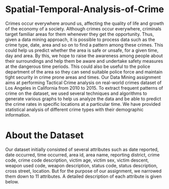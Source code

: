 # Spatial-Temporal-Analysis-of-Crime
Crimes occur everywhere around us, affecting the quality of life and growth of the economy of a society. Although crimes occur everywhere, criminals target familiar areas for them whenever they get the opportunity. Thus, given a data mining approach, it is possible to process data such as the crime type, date, area and so on to find a pattern among these crimes. This could help us predict whether the area is safe or unsafe, for a given time, day and area. 
By this, we hope to raise the awareness among people about their surroundings and help them be aware and undertake safety measures at the dangerous time periods. This could also be useful to the police department of the area so they can send suitable police force and maintain tight security in crime prone areas and times. 
Our Data Mining assignment aims at performing Tactical Crime analysis on real-world crimes dataset of Los Angeles in California from 2010 to 2015. To extract frequent patterns of crime on the dataset, we used several techniques and algorithms to generate various graphs to help us analyze the data and be able to predict the crime rates in specific locations at a particular time. We have provided statistical analysis of different crime types with their demographic information.


# About the Dataset
Our dataset initially consisted of several attributes such as date reported, date occurred, time occurred, area id, area name, reporting district, crime code, crime code description, victim age, victim sex, victim descent, weapon used code, weapon description, status code, status description, cross street, location.
But for the purpose of our assignment, we narrowed them down to 11 attributes. A detailed description of each attribute is given below.
 
